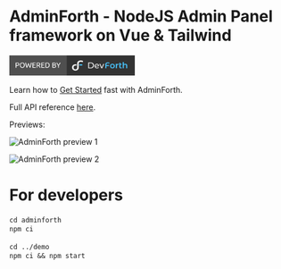 # AdminForth - NodeJS Admin Panel framework on Vue & Tailwind

<a href="https://devforth.io"><img src="https://raw.githubusercontent.com/devforth/OnLogs/e97944fffc24fec0ce2347b205c9bda3be8de5c5/.assets/df_powered_by.svg" style="height:36px"/></a>


Learn how to [Get Started](https://adminforth.dev/docs/tutorial/gettingStarted) fast with AdminForth.

Full API reference [here](https://adminforth.dev/docs/api/).

Previews:

![AdminForth preview 1](https://adminforth.dev/assets/images/image-4-9ee3b7567732ddbfee0c1c6236aff16e.png)

![AdminForth preview 2](https://adminforth.dev/assets/images/rpl-42d4f1eb05aa42bf95fea1462ea0fbcd.gif)

# For developers

```
cd adminforth
npm ci

cd ../demo
npm ci && npm start
```
